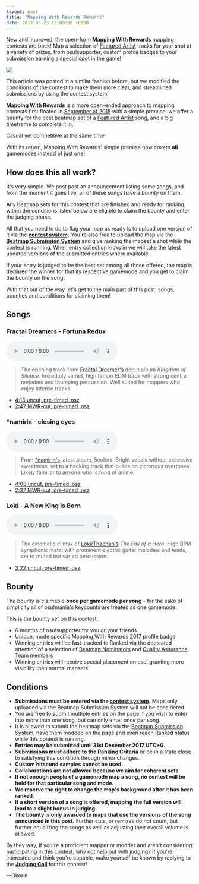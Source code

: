 ```yaml
---
layout: post
title: "Mapping With Rewards Returns"
date: 2017-09-23 12:00:00 +0000
---
```


New and improved, the open-form **Mapping With Rewards** mapping contests are back! Map a selection of [Featured Artist](https://osu.ppy.sh/beatmaps/artists) tracks for your shot at a variety of prizes, from osu!supporter, custom profile badges to your submission earning a special spot in the game!

![](https://assets.ppy.sh/media/generic-header.png)

This article was posted in a similar fashion before, but we modified the conditions of the contest to make them more clear, and streamlined submissions by using the contest system!

**Mapping With Rewards** is a more open-ended approach to mapping contests first floated in [September of 2015](https://blog.ppy.sh/post/129936251068/mapping-with-rewards-sep-2015) with a simple premise: we offer a bounty for the best beatmap set of a [Featured Artist](https://osu.ppy.sh/beatmaps/artists) song, and a big timeframe to complete it in.

Casual yet competitive at the same time!

With its return, Mapping With Rewards' simple premise now covers **all** gamemodes instead of just one!

## How does this all work?

It's very simple. We post post an announcement listing some songs, and from the moment it goes live, all of these songs have a *bounty* on them.

Any beatmap sets for this contest that are finished and ready for ranking within the conditions listed below are eligible to claim the bounty and enter the judging phase.

All that you need to do to flag your map as ready is to upload one version of it via the **[contest system](https://osu.ppy.sh/community/contests/52).** You're also free to upload the map via the **[Beatmap Submission System](/wiki/Submission)** and give ranking the mapset a shot while the contest is running. When entry collection kicks in we will take the latest updated versions of the submitted entries where available.

If your entry is judged to be the best set among all those offered, the map is declared the winner for that its respective gamemode and you get to claim the bounty on the song.

With that out of the way let's get to the main part of this post: songs, bounties and conditions for claiming them!

## Songs

### Fractal Dreamers - Fortuna Redux

<audio controls>
    <source src="https://assets.ppy.sh/artists/15/previews/316.mp3" type="audio/mpeg">
</audio>

> The opening track from [Fractal Dreamer's](https://osu.ppy.sh/beatmaps/artists/15) debut album *Kingdom of Silence*. Incredibly varied, high tempo EDM track with strong central melodies and thumping percussion. Well suited for mappers who enjoy intense tracks.
- [4:13 uncut, pre-timed .osz](https://assets.ppy.sh/artists/15/osz/Fractal%20Dreamers%20-%20Fortuna%20Redux.osz)
- [2:47 MWR-cut, pre-timed .osz](https://assets.ppy.sh/artists/15/mwr/Fractal%20Dreamers%20-%20Fortuna%20Redux%20%28MWR%20version%29.osz)

### \*namirin - closing eyes

<audio controls>
    <source src="https://assets.ppy.sh/artists/18/previews/351.mp3" type="audio/mpeg">
</audio>

> From [\*namirin's](https://osu.ppy.sh/beatmaps/artists/18) latest album, 5colors. Bright vocals without excessive sweetness, set to a backing track that builds on victorious overtones. Likely familiar to anyone who is fond of anime.
- [4:08 uncut, pre-timed .osz](https://assets.ppy.sh/artists/18/osz/namirin%20-%20closing%20eyes.osz)
- [2:37 MWR-cut, pre-timed .osz](https://assets.ppy.sh/artists/18/mwr/namirin%20-%20closing%20eyes%20(MWR%20version).osz)

### Loki - A New King Is Born

<audio controls>
    <source src="https://assets.ppy.sh/artists/7/previews/71.mp3" type="audio/mpeg">
</audio>

> The cinematic climax of [Loki/Thaehan's](https://osu.ppy.sh/beatmaps/artists/7) *The Fall of a Hero*. High BPM symphonic metal with prominent electric guitar melodies and leads, set to muted but varied percussion.
- [3:22 uncut, pre-timed .osz](https://assets.ppy.sh/artists/7/osz/Loki%20-%20A%20New%20King%20Is%20Born.osz)

## Bounty
The bounty is claimable **once per gamemode per song** - for the sake of simplicity all of osu!mania's keycounts are treated as one gamemode.

This is the bounty set on this contest:

- 6 months of osu!supporter for you or your friends
- Unique, mode specific Mapping With Rewards 2017 profile badge
- Winning entries will be fast-tracked to Ranked via the dedicated attention of a selection of [Beatmap Nominators](https://osu.ppy.sh/groups/28) and [Quality Assurance Team](https://osu.ppy.sh/groups/7) members
- Winning entries will receive special placement on osu! granting more visibility than normal mapsets

## Conditions
- **Submissions must be entered via the [contest system](https://osu.ppy.sh/community/contests/52).** Maps only uploaded via the Beatmap Submission System will not be considered.
- You are free to submit multiple entries on the page if you wish to enter into more than one song, but can only enter once per song.
- It is allowed to submit the beatmap sets via the [Beatmap Submission System](/wiki/Submission), have them modded on the page and even reach Ranked status while this contest is running.
- **Entries may be submitted until 31st December 2017 UTC+0.**  
- **Submissions must adhere to the [Ranking Criteria](/wiki/Ranking_Criteria)** or be in a state close to satisfying this condition through minor changes.
- **Custom hitsound samples cannot be used.**
- **Collaborations are not allowed because we aim for coherent sets**.
- **If not enough people of a gamemode map a song, no contest will be held for that particular song and mode.**
- **We reserve the right to change the map's background after it has been ranked.**
- **If a short version of a song is offered, mapping the full version will lead to a slight bonus in judging.**
- **The bounty is only awarded to maps that use the versions of the song announced in this post.** Further cuts, or remixes do not count, but further equalizing the songs as well as adjusting their overall volume is allowed.

By they way, if you're a proficient mapper or modder and aren't considering participating in this contest, why not help out with judging? If you're interested and think you're capable, make yourself be known by replying to the **[Judging Call](https://osu.ppy.sh/community/forums/topics/642801)** for this contest!

—Okorin
